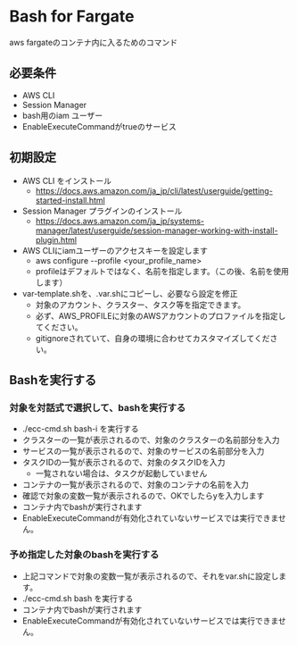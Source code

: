 # Bash for Fargate

aws fargateのコンテナ内に入るためのコマンド

## 必要条件

- AWS CLI
- Session Manager
- bash用のiam ユーザー
- EnableExecuteCommandがtrueのサービス

## 初期設定

- AWS CLI をインストール
  - https://docs.aws.amazon.com/ja_jp/cli/latest/userguide/getting-started-install.html
- Session Manager プラグインのインストール
  - https://docs.aws.amazon.com/ja_jp/systems-manager/latest/userguide/session-manager-working-with-install-plugin.html
- AWS CLIにiamユーザーのアクセスキーを設定します
  - aws configure --profile <your_profile_name>
  - profileはデフォルトではなく、名前を指定します。（この後、名前を使用します）
- var-template.shを、.var.shにコピーし、必要なら設定を修正
    - 対象のアカウント、クラスター、タスク等を指定できます。
    - 必ず、AWS_PROFILEに対象のAWSアカウントのプロファイルを指定してください。
    - gitignoreされていて、自身の環境に合わせてカスタマイズしてください。

## Bashを実行する

### 対象を対話式で選択して、bashを実行する

- ./ecc-cmd.sh bash-i を実行する 
- クラスターの一覧が表示されるので、対象のクラスターの名前部分を入力
- サービスの一覧が表示されるので、対象のサービスの名前部分を入力
- タスクIDの一覧が表示されるので、対象のタスクIDを入力
  - 一覧されない場合は、タスクが起動していません
- コンテナの一覧が表示されるので、対象のコンテナの名前を入力
- 確認で対象の変数一覧が表示されるので、OKでしたらyを入力します
- コンテナ内でbashが実行されます
- EnableExecuteCommandが有効化されていないサービスでは実行できません。

### 予め指定した対象のbashを実行する

- 上記コマンドで対象の変数一覧が表示されるので、それをvar.shに設定します。
- ./ecc-cmd.sh bash を実行する 
- コンテナ内でbashが実行されます
- EnableExecuteCommandが有効化されていないサービスでは実行できません。
